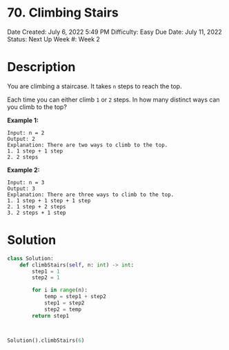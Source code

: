 # 70. Climbing Stairs

Date Created: July 6, 2022 5:49 PM
Difficulty: Easy
Due Date: July 11, 2022
Status: Next Up
Week #: Week 2

# Description

You are climbing a staircase. It takes `n` steps to reach the top.

Each time you can either climb `1` or `2` steps. In how many distinct ways can you climb to the top?

**Example 1:**

```
Input: n = 2
Output: 2
Explanation: There are two ways to climb to the top.
1. 1 step + 1 step
2. 2 steps

```

**Example 2:**

```
Input: n = 3
Output: 3
Explanation: There are three ways to climb to the top.
1. 1 step + 1 step + 1 step
2. 1 step + 2 steps
3. 2 steps + 1 step
```

# Solution

```python
class Solution:
    def climbStairs(self, n: int) -> int:
        step1 = 1
        step2 = 1

        for i in range(n):
            temp = step1 + step2
            step1 = step2
            step2 = temp
        return step1



Solution().climbStairs(6)
```